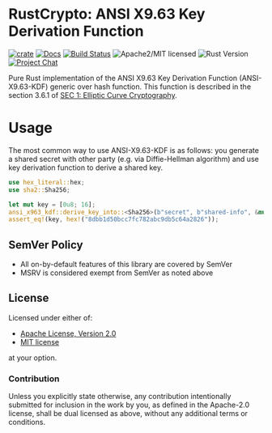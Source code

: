 # RustCrypto: ANSI X9.63 Key Derivation Function

[![crate][crate-image]][crate-link]
[![Docs][docs-image]][docs-link]
[![Build Status][build-image]][build-link]
![Apache2/MIT licensed][license-image]
![Rust Version][rustc-image]
[![Project Chat][chat-image]][chat-link]

Pure Rust implementation of the ANSI X9.63 Key Derivation Function (ANSI-X9.63-KDF) generic over hash function. 
This function is described in the section 3.6.1 of [SEC 1: Elliptic Curve Cryptography](http://www.secg.org/sec1-v2.pdf).

# Usage

The most common way to use ANSI-X9.63-KDF is as follows: you generate a shared secret with other
party (e.g. via Diffie-Hellman algorithm)  and use key derivation function to derive a shared key.

```rust
use hex_literal::hex;
use sha2::Sha256;

let mut key = [0u8; 16];
ansi_x963_kdf::derive_key_into::<Sha256>(b"secret", b"shared-info", &mut key).unwrap();
assert_eq!(key, hex!("8dbb1d50bcc7fc782abc9db5c64a2826"));
```

## SemVer Policy

- All on-by-default features of this library are covered by SemVer
- MSRV is considered exempt from SemVer as noted above

## License

Licensed under either of:

* [Apache License, Version 2.0](http://www.apache.org/licenses/LICENSE-2.0)
* [MIT license](http://opensource.org/licenses/MIT)

at your option.

### Contribution

Unless you explicitly state otherwise, any contribution intentionally submitted
for inclusion in the work by you, as defined in the Apache-2.0 license, shall be
dual licensed as above, without any additional terms or conditions.

[crate-image]: https://img.shields.io/crates/v/ansi-x963-kdf.svg?logo=rust
[crate-link]: https://crates.io/crates/ansi-x963-kdf
[docs-image]: https://docs.rs/ansi-x963-kdf/badge.svg
[docs-link]: https://docs.rs/ansi-x963-kdf/
[build-image]: https://github.com/RustCrypto/KDFs/actions/workflows/ansi-x963-kdf.yml/badge.svg
[build-link]: https://github.com/RustCrypto/KDFs/actions/workflows/ansi-x963-kdf.yml
[license-image]: https://img.shields.io/badge/license-Apache2.0/MIT-blue.svg
[rustc-image]: https://img.shields.io/badge/rustc-1.85+-blue.svg
[chat-image]: https://img.shields.io/badge/zulip-join_chat-blue.svg
[chat-link]: https://rustcrypto.zulipchat.com/#narrow/stream/260043-KDFs
